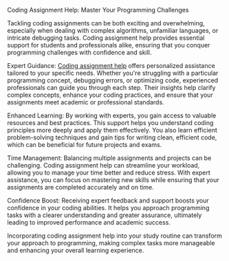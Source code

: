<p>Coding Assignment Help: Master Your Programming Challenges</p>
<p>Tackling coding assignments can be both exciting and overwhelming, especially when dealing with complex algorithms, unfamiliar languages, or intricate debugging tasks. Coding assignment help provides essential support for students and professionals alike, ensuring that you conquer programming challenges with confidence and skill.</p>
<p>Expert Guidance: <a href="https://myassignmenthelp.expert/programming-help/">Coding assignment help</a> offers personalized assistance tailored to your specific needs. Whether you're struggling with a particular programming concept, debugging errors, or optimizing code, experienced professionals can guide you through each step. Their insights help clarify complex concepts, enhance your coding practices, and ensure that your assignments meet academic or professional standards.</p>
<p>Enhanced Learning: By working with experts, you gain access to valuable resources and best practices. This support helps you understand coding principles more deeply and apply them effectively. You also learn efficient problem-solving techniques and gain tips for writing clean, efficient code, which can be beneficial for future projects and exams.</p>
<p>Time Management: Balancing multiple assignments and projects can be challenging. Coding assignment help can streamline your workload, allowing you to manage your time better and reduce stress. With expert assistance, you can focus on mastering new skills while ensuring that your assignments are completed accurately and on time.</p>
<p>Confidence Boost: Receiving expert feedback and support boosts your confidence in your coding abilities. It helps you approach programming tasks with a clearer understanding and greater assurance, ultimately leading to improved performance and academic success.</p>
<p>Incorporating coding assignment help into your study routine can transform your approach to programming, making complex tasks more manageable and enhancing your overall learning experience.</p>
